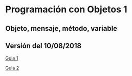 # Programación con Objetos 1

## Objeto, mensaje, método, variable
## Versión del 10/08/2018

[Guia 1](guia1-objetos.pdf)

[Guia 2](guia2-objetos.pdf)
